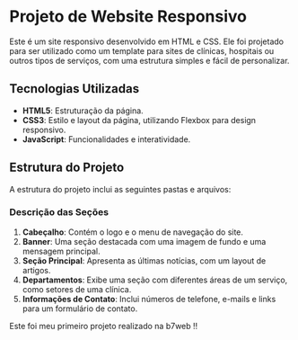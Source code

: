 # Projeto de Website Responsivo

Este é um site responsivo desenvolvido em HTML e CSS. Ele foi projetado para ser utilizado como um template para sites de clínicas, hospitais ou outros tipos de serviços, com uma estrutura simples e fácil de personalizar.

## Tecnologias Utilizadas

- **HTML5**: Estruturação da página.
- **CSS3**: Estilo e layout da página, utilizando Flexbox para design responsivo.
- **JavaScript**: Funcionalidades e interatividade.

## Estrutura do Projeto

A estrutura do projeto inclui as seguintes pastas e arquivos:

### Descrição das Seções

1. **Cabeçalho**: Contém o logo e o menu de navegação do site.
2. **Banner**: Uma seção destacada com uma imagem de fundo e uma mensagem principal.
3. **Seção Principal**: Apresenta as últimas notícias, com um layout de artigos.
4. **Departamentos**: Exibe uma seção com diferentes áreas de um serviço, como setores de uma clínica.
5. **Informações de Contato**: Inclui números de telefone, e-mails e links para um formulário de contato.


Este foi meu primeiro projeto realizado na b7web !!
